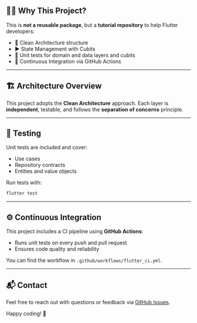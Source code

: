 ## 🙋‍♂️ Why This Project?

This is **not a reusable package**, but a **tutorial repository** to help Flutter developers:
- 📂 Clean Architecture structure
- ▶ State Management with Cubits
- 🧪 Unit tests for domain and data layers and cubits
- 🔄 Continuous Integration via GitHub Actions

---

## 🏗️ Architecture Overview

This project adopts the **Clean Architecture** approach.
Each layer is **independent**, testable, and follows the **separation of concerns** principle.

---

## 🧪 Testing

Unit tests are included and cover:

- Use cases
- Repository contracts
- Entities and value objects

Run tests with:

```bash
flutter test
````

---

## ⚙️ Continuous Integration

This project includes a CI pipeline using **GitHub Actions**:

* Runs unit tests on every push and pull request
* Ensures code quality and reliability

You can find the workflow in `.github/workflows/flutter_ci.yml`.

---

## 📬 Contact

Feel free to reach out with questions or feedback via [GitHub Issues](https://github.com/baharehkeivani/TDD-Driven-Clean-Architecture-TODO-App/issues).

Happy coding! 🚀


